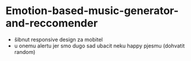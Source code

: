 # Emotion-based-music-generator-and-reccomender

* šibnut responsive design za mobitel
* u onemu alertu jer smo dugo sad ubacit neku happy pjesmu (dohvatit random)
